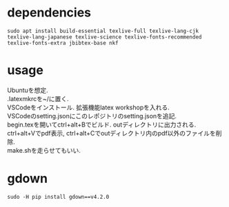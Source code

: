 # dependencies
```
sudo apt install build-essential texlive-full texlive-lang-cjk texlive-lang-japanese texlive-science texlive-fonts-recommended texlive-fonts-extra jbibtex-base nkf
```

# usage
Ubuntuを想定.  
.latexmkrcを~/に置く.  
VSCodeをインストール. 拡張機能latex workshopを入れる.  
VSCodeのsetting.jsonにこのレポジトリのsetting.jsonを追記.  
begin.texを開いてctrl+alt+Bでビルド. outディレクトリに出力される. ctrl+alt+Vでpdf表示, ctrl+alt+Cでoutディレクトリ内のpdf以外のファイルを削除.  
make.shを走らせてもいい.

# gdown
```
sudo -H pip install gdown==v4.2.0
```